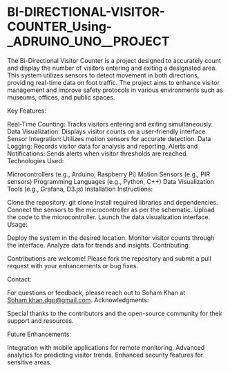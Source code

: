 # BI-DIRECTIONAL-VISITOR-COUNTER_Using-_ADRUINO_UNO__PROJECT
The Bi-Directional Visitor Counter is a project designed to accurately count and display the number of visitors entering and exiting a designated area.
This system utilizes sensors to detect movement in both directions, providing real-time data on foot traffic. The project aims to enhance visitor management and improve safety protocols in various environments such as museums, offices, and public spaces.

Key Features:

Real-Time Counting: Tracks visitors entering and exiting simultaneously.
Data Visualization: Displays visitor counts on a user-friendly interface.
Sensor Integration: Utilizes motion sensors for accurate detection.
Data Logging: Records visitor data for analysis and reporting.
Alerts and Notifications: Sends alerts when visitor thresholds are reached.
Technologies Used:

Microcontrollers (e.g., Arduino, Raspberry Pi)
Motion Sensors (e.g., PIR sensors)
Programming Languages (e.g., Python, C++)
Data Visualization Tools (e.g., Grafana, D3.js)
Installation Instructions:

Clone the repository: git clone <repository-url>
Install required libraries and dependencies.
Connect the sensors to the microcontroller as per the schematic.
Upload the code to the microcontroller.
Launch the data visualization interface.
Usage:

Deploy the system in the desired location.
Monitor visitor counts through the interface.
Analyze data for trends and insights.
Contributing:

Contributions are welcome! Please fork the repository and submit a pull request with your enhancements or bug fixes.

Contact:

For questions or feedback, please reach out to Soham Khan at Soham.khan.dgp@gmail.com.
Acknowledgments:

Special thanks to the contributors and the open-source community for their support and resources.

Future Enhancements:

Integration with mobile applications for remote monitoring.
Advanced analytics for predicting visitor trends.
Enhanced security features for sensitive areas.
